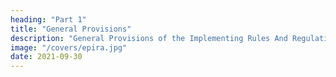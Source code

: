 ```yaml
---
heading: "Part 1"
title: "General Provisions"
description: "General Provisions of the Implementing Rules And Regulations For Republic Act No. 9136 EPIRA"
image: "/covers/epira.jpg"
date: 2021-09-30
---
```


